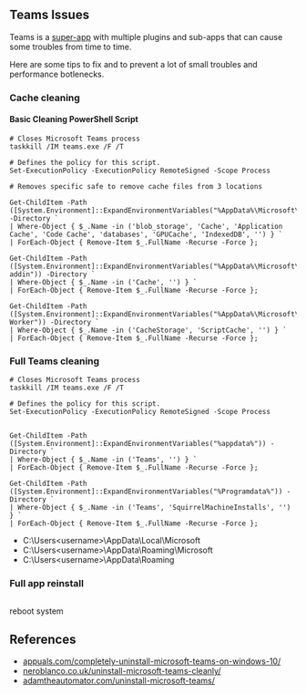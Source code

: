 ## Teams Issues

Teams is a [super-app](https://en.wikipedia.org/wiki/Super-app) with multiple plugins and sub-apps that can cause some troubles from time to time.

Here are some tips to fix and to prevent a lot of small troubles and performance botlenecks.

### Cache cleaning

#### Basic Cleaning PowerShell Script


```powershel
# Closes Microsoft Teams process
taskkill /IM teams.exe /F /T

# Defines the policy for this script.
Set-ExecutionPolicy -ExecutionPolicy RemoteSigned -Scope Process

# Removes specific safe to remove cache files from 3 locations

Get-ChildItem -Path ([System.Environment]::ExpandEnvironmentVariables("%AppData%\Microsoft\Teams")) -Directory `
| Where-Object { $_.Name -in ('blob_storage', 'Cache', 'Application Cache', 'Code Cache', 'databases', 'GPUCache', 'IndexedDB', '') } `
| ForEach-Object { Remove-Item $_.FullName -Recurse -Force };

Get-ChildItem -Path ([System.Environment]::ExpandEnvironmentVariables("%AppData%\Microsoft\Teams\meeting-addin")) -Directory `
| Where-Object { $_.Name -in ('Cache', '') } `
| ForEach-Object { Remove-Item $_.FullName -Recurse -Force };

Get-ChildItem -Path ([System.Environment]::ExpandEnvironmentVariables("%AppData%\Microsoft\Teams\Service Worker")) -Directory `
| Where-Object { $_.Name -in ('CacheStorage', 'ScriptCache', '') } `
| ForEach-Object { Remove-Item $_.FullName -Recurse -Force };

```

### Full Teams cleaning

```powershel
# Closes Microsoft Teams process
taskkill /IM teams.exe /F /T

# Defines the policy for this script.
Set-ExecutionPolicy -ExecutionPolicy RemoteSigned -Scope Process


Get-ChildItem -Path ([System.Environment]::ExpandEnvironmentVariables("%appdata%")) -Directory `
| Where-Object { $_.Name -in ('Teams', '') } `
| ForEach-Object { Remove-Item $_.FullName -Recurse -Force };

Get-ChildItem -Path ([System.Environment]::ExpandEnvironmentVariables("%Programdata%")) -Directory `
| Where-Object { $_.Name -in ('Teams', 'SquirrelMachineInstalls', '') } `
| ForEach-Object { Remove-Item $_.FullName -Recurse -Force };

```

- C:\Users\<username>\AppData\Local\Microsoft
- C:\Users\<username>\AppData\Roaming\Microsoft
- C:\Users\<username>\AppData\Roaming

### Full app reinstall

## 

reboot system



## References

- [appuals.com/completely-uninstall-microsoft-teams-on-windows-10/](https://appuals.com/completely-uninstall-microsoft-teams-on-windows-10/)
- [neroblanco.co.uk/uninstall-microsoft-teams-cleanly/](https://neroblanco.co.uk/2020/01/uninstall-microsoft-teams-cleanly/)
- [adamtheautomator.com/uninstall-microsoft-teams/](https://adamtheautomator.com/uninstall-microsoft-teams/)
